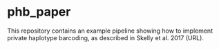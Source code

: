 # phb_paper

This repository contains an example pipeline showing how to 
implement private haplotype barcoding, as described in
Skelly et al. 2017 (URL).
